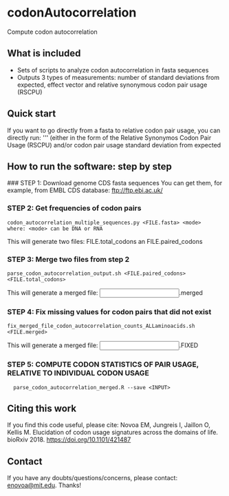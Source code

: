 # codonAutocorrelation
Compute codon autocorrelation 

## What is included
- Sets of scripts to analyze codon autocorrelation in fasta sequences
- Outputs 3 types of measurements: number of standard deviations from expected, effect vector and  relative synonymous codon pair usage (RSCPU)

## Quick start
If you want to go directly from a fasta to relative codon pair usage, you can directly run:
''' (either in the form of the Relative Synonymos Codon Pair Usage (RSCPU) and/or codon pair usage standard deviation from expected 

## How to run the software: step by step

### STEP 1: Download genome CDS fasta sequences
You can get them, for example, from EMBL CDS database: ftp://ftp.ebi.ac.uk/

### STEP 2: Get frequencies of codon pairs 

```
codon_autocorrelation_multiple_sequences.py <FILE.fasta> <mode>
where: <mode> can be DNA or RNA
```
This will generate two files: FILE.total_codons an FILE.paired_codons

### STEP 3: Merge two files from step 2
```
parse_codon_autocorrelation_output.sh <FILE.paired_codons> <FILE.total_codons>

```
This will generate a merged file: <INPUT>.merged

### STEP 4: Fix missing values for codon pairs that did not exist
```
fix_merged_file_codon_autocorrelation_counts_ALLaminoacids.sh <FILE.merged>
```
This will generate a merged file: <INPUT>.FIXED

### STEP 5: COMPUTE CODON STATISTICS OF PAIR USAGE, RELATIVE TO INDIVIDUAL CODON USAGE
```
  parse_codon_autocorrelation_merged.R --save <INPUT>
```

## Citing this work

If you find this code useful, please cite: Novoa EM, Jungreis I, Jaillon O, Kellis M. Elucidation of codon usage signatures across the domains of life. bioRxiv 2018. https://doi.org/10.1101/421487

## Contact

If you have any doubts/questions/concerns, please contact: enovoa@mit.edu. Thanks!


